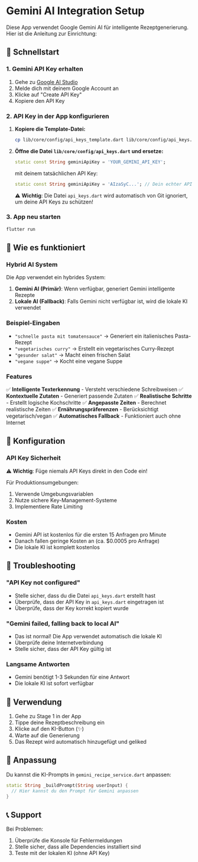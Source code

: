 # Gemini AI Integration Setup

Diese App verwendet Google Gemini AI für intelligente Rezeptgenerierung. Hier ist die Anleitung zur Einrichtung:

## 🚀 Schnellstart

### 1. Gemini API Key erhalten

1. Gehe zu [Google AI Studio](https://makersuite.google.com/app/apikey)
2. Melde dich mit deinem Google Account an
3. Klicke auf "Create API Key"
4. Kopiere den API Key

### 2. API Key in der App konfigurieren

1. **Kopiere die Template-Datei:**
   ```bash
   cp lib/core/config/api_keys_template.dart lib/core/config/api_keys.dart
   ```

2. **Öffne die Datei `lib/core/config/api_keys.dart` und ersetze:**
   ```dart
   static const String geminiApiKey = 'YOUR_GEMINI_API_KEY';
   ```

   mit deinem tatsächlichen API Key:

   ```dart
   static const String geminiApiKey = 'AIzaSyC...'; // Dein echter API Key
   ```

   ⚠️ **Wichtig**: Die Datei `api_keys.dart` wird automatisch von Git ignoriert, um deine API Keys zu schützen!

### 3. App neu starten

```bash
flutter run
```

## 🎯 Wie es funktioniert

### Hybrid AI System

Die App verwendet ein hybrides System:

1. **Gemini AI (Primär)**: Wenn verfügbar, generiert Gemini intelligente Rezepte
2. **Lokale AI (Fallback)**: Falls Gemini nicht verfügbar ist, wird die lokale KI verwendet

### Beispiel-Eingaben

- `"schnelle pasta mit tomatensauce"` → Generiert ein italienisches Pasta-Rezept
- `"vegetarisches curry"` → Erstellt ein vegetarisches Curry-Rezept
- `"gesunder salat"` → Macht einen frischen Salat
- `"vegane suppe"` → Kocht eine vegane Suppe

### Features

✅ **Intelligente Texterkennung** - Versteht verschiedene Schreibweisen
✅ **Kontextuelle Zutaten** - Generiert passende Zutaten
✅ **Realistische Schritte** - Erstellt logische Kochschritte
✅ **Angepasste Zeiten** - Berechnet realistische Zeiten
✅ **Ernährungspräferenzen** - Berücksichtigt vegetarisch/vegan
✅ **Automatisches Fallback** - Funktioniert auch ohne Internet

## 🔧 Konfiguration

### API Key Sicherheit

⚠️ **Wichtig**: Füge niemals API Keys direkt in den Code ein!

Für Produktionsumgebungen:
1. Verwende Umgebungsvariablen
2. Nutze sichere Key-Management-Systeme
3. Implementiere Rate Limiting

### Kosten

- Gemini API ist kostenlos für die ersten 15 Anfragen pro Minute
- Danach fallen geringe Kosten an (ca. $0.0005 pro Anfrage)
- Die lokale KI ist komplett kostenlos

## 🐛 Troubleshooting

### "API Key not configured"
- Stelle sicher, dass du die Datei `api_keys.dart` erstellt hast
- Überprüfe, dass der API Key in `api_keys.dart` eingetragen ist
- Überprüfe, dass der Key korrekt kopiert wurde

### "Gemini failed, falling back to local AI"
- Das ist normal! Die App verwendet automatisch die lokale KI
- Überprüfe deine Internetverbindung
- Stelle sicher, dass der API Key gültig ist

### Langsame Antworten
- Gemini benötigt 1-3 Sekunden für eine Antwort
- Die lokale KI ist sofort verfügbar

## 📱 Verwendung

1. Gehe zu Stage 1 in der App
2. Tippe deine Rezeptbeschreibung ein
3. Klicke auf den KI-Button (✨)
4. Warte auf die Generierung
5. Das Rezept wird automatisch hinzugefügt und geliked

## 🎨 Anpassung

Du kannst die KI-Prompts in `gemini_recipe_service.dart` anpassen:

```dart
static String _buildPrompt(String userInput) {
  // Hier kannst du den Prompt für Gemini anpassen
}
```

## 📞 Support

Bei Problemen:
1. Überprüfe die Konsole für Fehlermeldungen
2. Stelle sicher, dass alle Dependencies installiert sind
3. Teste mit der lokalen KI (ohne API Key)
